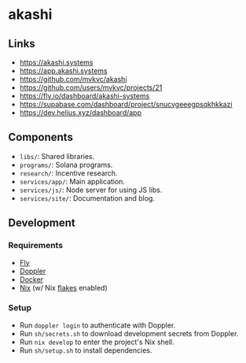 # akashi

## Links

- https://akashi.systems
- https://app.akashi.systems
- https://github.com/mvkvc/akashi
- https://github.com/users/mvkvc/projects/21
- https://fly.io/dashboard/akashi-systems
- https://supabase.com/dashboard/project/snucvgeeegpsqkhkkazi
- https://dev.helius.xyz/dashboard/app

## Components

- `libs/`: Shared libraries.
- `programs/`: Solana programs.
- `research/`: Incentive research.
- `services/app/`: Main application.
- `services/js/`: Node server for using JS libs.
- `services/site/`: Documentation and blog.

## Development

### Requirements

- [Fly](https://fly.io/docs/hands-on/install-flyctl)
- [Doppler](https://docs.doppler.com/docs/install-cli)
- [Docker](https://docs.docker.com/get-docker/)
- [Nix](https://nixos.org/download.html) (w/ Nix [flakes](https://nixos.wiki/wiki/Flakes) enabled)

### Setup

- Run `doppler login` to authenticate with Doppler.
- Run `sh/secrets.sh` to download development secrets from Doppler.
- Run `nix develop` to enter the project's Nix shell.
- Run `sh/setup.sh` to install dependencies.
